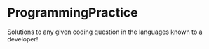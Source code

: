 # ProgrammingPractice
 Solutions to any given coding question in the languages known to a developer!
